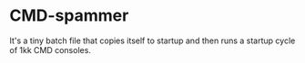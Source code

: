 # CMD-spammer
It's a tiny batch file that copies itself to startup and then runs a startup cycle of 1kk CMD consoles.
